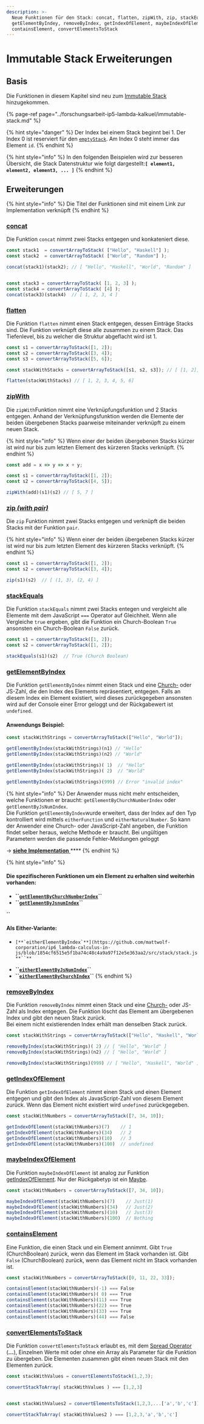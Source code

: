 ```yaml
---
description: >-
  Neue Funktionen für den Stack: concat, flatten, zipWith, zip, stackEquals,
  getElementByIndey, removeByIndex, getIndexOfElement, maybeIndexOfElement,
  containsElement, convertElementsToStack
---
```


# Immutable Stack Erweiterungen

## Basis

Die Funktionen in diesem Kapitel sind neu zum [Immutable Stack](../forschungsarbeit-ip5-lambda-kalkuel/immutable-stack.md) hinzugekommen.

{% page-ref page="../forschungsarbeit-ip5-lambda-kalkuel/immutable-stack.md" %}

{% hint style="danger" %}
Der Index bei einem Stack beginnt bei 1. Der Index 0 ist reserviert für den [`emptyStack`](../forschungsarbeit-ip5-lambda-kalkuel/immutable-stack.md#empty-stack). Am Index 0 steht immer das Element `id`.
{% endhint %}

{% hint style="info" %}
In den folgenden Beispielen wird zur besseren Übersicht, die Stack Datenstruktur wie folgt dargestellt:**`[ element1, element2, element3, ... ]`**
{% endhint %}

## Erweiterungen

{% hint style="info" %}
Die Titel der Funktionen sind mit einem Link zur Implementation verknüpft
{% endhint %}

### [concat](https://github.com/mattwolf-corporation/ip6_lambda-calculus-in-js/blob/1854cf6515e5f1ba74c48c4a9a97f12e5e363aa2/src/stack/stack.js#L734)

Die Funktion `concat` nimmt zwei Stacks entgegen und konkateniert diese.

```javascript
const stack1  = convertArrayToStack( ["Hello", "Haskell"] );
const stack2  = convertArrayToStack( ["World", "Random"] );

concat(stack1)(stack2); // [ "Hello", "Haskell", "World", "Random" ]


const stack3 = convertArrayToStack( [1, 2, 3] );
const stack4 = convertArrayToStack( [4] );
concat(stack3)(stack4)  // [ 1, 2, 3, 4 ]
```

### [flatten](https://github.com/mattwolf-corporation/ip6_lambda-calculus-in-js/blob/1854cf6515e5f1ba74c48c4a9a97f12e5e363aa2/src/stack/stack.js#L768)

Die Funktion `flatten` nimmt einen Stack entgegen, dessen Einträge Stacks sind. Die Funktion verknüpft diese alle zusammen zu einem Stack. Das Tiefenlevel, bis zu welcher die Struktur abgeflacht wird ist 1.

```javascript
const s1 = convertArrayToStack([1, 2]);
const s2 = convertArrayToStack([3, 4]);
const s3 = convertArrayToStack([5, 6]);

const stackWithStacks = convertArrayToStack([s1, s2, s3]); // [ [1, 2], [3, 4], [5, 6] ]

flatten(stackWithStacks) // [ 1, 2, 3, 4, 5, 6]
```

### [zipWith](https://github.com/mattwolf-corporation/ip6_lambda-calculus-in-js/blob/1854cf6515e5f1ba74c48c4a9a97f12e5e363aa2/src/stack/stack.js#L795)

Die `zipWith`Funktion nimmt eine Verknüpfungsfunktion und 2 Stacks entgegen. Anhand der Verknüpfungsfunktion werden die Elemente der beiden übergebenen Stacks paarweise miteinander verknüpft zu einem neuen Stack.

{% hint style="info" %}
Wenn einer der beiden übergebenen Stacks kürzer ist wird nur bis zum letzten Element des kürzeren Stacks verknüpft.
{% endhint %}

```javascript
const add = x => y => x + y;

const s1 = convertArrayToStack([1, 2]);
const s2 = convertArrayToStack([4, 5]);

zipWith(add)(s1)(s2) // [ 5, 7 ]
```

### [zip _\(with pair\)_](https://github.com/mattwolf-corporation/ip6_lambda-calculus-in-js/blob/1854cf6515e5f1ba74c48c4a9a97f12e5e363aa2/src/stack/stack.js#L848)

Die `zip` Funktion nimmt zwei Stacks entgegen und verknüpft die beiden Stacks mit der Funktion `pair`.

{% hint style="info" %}
Wenn einer der beiden übergebenen Stacks kürzer ist wird nur bis zum letzten Element des kürzeren Stacks verknüpft.
{% endhint %}

```javascript
const s1 = convertArrayToStack([1, 2]);
const s2 = convertArrayToStack([3, 4]);

zip(s1)(s2)  // [ (1, 3), (2, 4) ]
```

### [stackEquals](https://github.com/mattwolf-corporation/ip6_lambda-calculus-in-js/blob/1854cf6515e5f1ba74c48c4a9a97f12e5e363aa2/src/stack/stack.js#L863)

Die Funktion `stackEquals` nimmt zwei Stacks entegen und vergleicht alle Elemente mit dem JavaScript `===` Operator auf Gleichheit. Wenn alle Vergleiche `true` ergeben, gibt die Funktion ein Church-Boolean `True` ansonsten ein Church-Boolean `False` zurück.

```javascript
const s1 = convertArrayToStack([1, 2]);
const s2 = convertArrayToStack([1, 2]);

stackEquals(s1)(s2)  // True (Church Boolean)
```

### [getElementByIndex](https://github.com/mattwolf-corporation/ip6_lambda-calculus-in-js/blob/1854cf6515e5f1ba74c48c4a9a97f12e5e363aa2/src/stack/stack.js#L242)

Die Funktion `getElementByIndex` nimmt einen Stack und eine [Church-](../forschungsarbeit-ip5-lambda-kalkuel/church-encodings-zahlen-und-boolesche-werte.md#church-zahlen) oder JS-Zahl, die den Index des Elements repräsentiert, entgegen. Falls an diesem Index ein Element existiert, wird dieses zurückgegeben ansonsten wird auf der Console einer Error geloggt und der Rückgabewert ist `undefined`. 

#### Anwendungs Beispiel:

```javascript
const stackWithStrings = convertArrayToStack(["Hello", "World"]);

getElementByIndex(stackWithStrings)(n1) // "Hello"
getElementByIndex(stackWithStrings)(n2) // "World"

getElementByIndex(stackWithStrings)( 1)  // "Hello"
getElementByIndex(stackWithStrings)( 2)  // "World"

getElementByIndex(stackWithStrings)(999) // Error "invalid index" 
```

{% hint style="info" %}
Der Anwender muss nicht mehr entscheiden, welche Funktionen er braucht:  `getElementByChurchNumberIndex` oder `getElementByJsNumIndex`.   
Die Funktion `getElementByIndex`wurde erweitert, dass der Index auf den Typ kontrolliert wird mittels `eitherFunction` und `eitherNaturalNumber`. So kann der Anwender eine Church- oder JavaScript-Zahl angeben, die Funktion findet selber heraus, welche Methode er braucht. Bei ungültigen Parametern werden die passende Fehler-Meldungen geloggt

-&gt; [**siehe Implementation** ](https://github.com/mattwolf-corporation/ip6_lambda-calculus-in-js/blob/aa5fce355f2e5786ee8b8948339a0b9706839253/src/stack/stack.js#L293)\*\*\*\*
{% endhint %}

{% hint style="info" %}
#### Die spezifischeren Funktionen um ein Element zu erhalten sind weiterhin vorhanden:

* **\`\`**[**`getElementByChurchNumberIndex`**](https://github.com/mattwolf-corporation/ip6_lambda-calculus-in-js/blob/1854cf6515e5f1ba74c48c4a9a97f12e5e363aa2/src/stack/stack.js#L319)**\`\`**
* **\`\`**[**`getElementByJsnumIndex`**](https://github.com/mattwolf-corporation/ip6_lambda-calculus-in-js/blob/1854cf6515e5f1ba74c48c4a9a97f12e5e363aa2/src/stack/stack.js#L332)**\`\`**

**\`\`**

#### Als Either-Variante:

*     [**`eitherElementByIndex`**](https://github.com/mattwolf-corporation/ip6_lambda-calculus-in-js/blob/1854cf6515e5f1ba74c48c4a9a97f12e5e363aa2/src/stack/stack.js#L270) **``**
* **\`\`**[**`eitherElementByJsNumIndex`**](https://github.com/mattwolf-corporation/ip6_lambda-calculus-in-js/blob/1854cf6515e5f1ba74c48c4a9a97f12e5e363aa2/src/stack/stack.js#L306)**\`\`**
* **\`\`**[**`eitherElementByChurchIndex`**](https://github.com/mattwolf-corporation/ip6_lambda-calculus-in-js/blob/1854cf6515e5f1ba74c48c4a9a97f12e5e363aa2/src/stack/stack.js#L290)**\`\`**
{% endhint %}

### [removeByIndex](https://github.com/mattwolf-corporation/ip6_lambda-calculus-in-js/blob/1854cf6515e5f1ba74c48c4a9a97f12e5e363aa2/src/stack/stack.js#L666)

Die Funktion `removeByIndex` nimmt einen Stack und eine [Church-](../forschungsarbeit-ip5-lambda-kalkuel/church-encodings-zahlen-und-boolesche-werte.md#church-zahlen) oder JS-Zahl als Index entgegen. Die Funktion löscht das Element am übergebenen Index und gibt den neuen Stack zurück.  
Bei einem nicht existierenden Index erhält man denselben Stack zurück.

```javascript
const stackWithStrings = convertArrayToStack(["Hello", "Haskell", "World"]);

removeByIndex(stackWithStrings)( 2) // [ "Hello", "World" ]
removeByIndex(stackWithStrings)(n2) // [ "Hello", "World" ]

removeByIndex(stackWithStrings)(999) // [ "Hello", "Haskell", "World" ]
```

### [getIndexOfElement](https://github.com/mattwolf-corporation/ip6_lambda-calculus-in-js/blob/1854cf6515e5f1ba74c48c4a9a97f12e5e363aa2/src/stack/stack.js#L370)

Die Funktion `getIndexOfElement` nimmt einen Stack und einen Element entgegen und gibt den Index als JavasScript-Zahl von diesem Element zurück. Wenn das Element nicht existiert wird `undefined` zurückgegeben.

```javascript
const stackWithNumbers = convertArrayToStack([7, 34, 10]);

getIndexOfElement(stackWithNumbers)(7)    // 1
getIndexOfElement(stackWithNumbers)(34)   // 2
getIndexOfElement(stackWithNumbers)(10)   // 3
getIndexOfElement(stackWithNumbers)(100)  // undefined
```

### [maybeIndexOfElement](https://github.com/mattwolf-corporation/ip6_lambda-calculus-in-js/blob/1854cf6515e5f1ba74c48c4a9a97f12e5e363aa2/src/stack/stack.js#L398)

Die Funktion `maybeIndexOfElement` ist analog zur Funktion [getIndexOfElement](immutable-stack-erweiterungen.md#getindexofelement). Nur der Rückgabetyp ist ein [Maybe](maybe.md).

```javascript
const stackWithNumbers = convertArrayToStack([7, 34, 10]);

maybeIndexOfElement(stackWithNumbers)(7)    // Just(1)
maybeIndexOfElement(stackWithNumbers)(34)   // Just(2)
maybeIndexOfElement(stackWithNumbers)(10)   // Just(3)
maybeIndexOfElement(stackWithNumbers)(100)  // Nothing
```

### [containsElement](https://github.com/mattwolf-corporation/ip6_lambda-calculus-in-js/blob/1854cf6515e5f1ba74c48c4a9a97f12e5e363aa2/src/stack/stack.js#L414)

Eine Funktion, die einen Stack und ein Element annimmt. Gibt `True` \(ChurchBoolean\) zurück, wenn das Element im Stack vorhanden ist. Gibt `False` \(ChurchBoolean\) zurück, wenn das Element nicht im Stack vorhanden ist.

```javascript
const stackWithNumbers = convertArrayToStack([0, 11, 22, 33]);

containsElement(stackWithNumbers)(-1) === False
containsElement(stackWithNumbers)( 0) === True
containsElement(stackWithNumbers)(11) === True
containsElement(stackWithNumbers)(22) === True
containsElement(stackWithNumbers)(33) === True
containsElement(stackWithNumbers)(44) === False
```

### [convertElementsToStack](https://github.com/mattwolf-corporation/ip6_lambda-calculus-in-js/blob/1854cf6515e5f1ba74c48c4a9a97f12e5e363aa2/src/stack/stack.js#L454)

Die Funktion `convertElementsToStack`  erlaubt es, mit dem [Spread Operator](https://developer.mozilla.org/de/docs/Web/JavaScript/Reference/Operators/Spread_syntax) \(**...**\), Einzelnen Werte mit oder ohne ein Array als Parameter für die Funktion zu übergeben. Die Elementen zusammen gibt einen neuen Stack mit den Elementen zurück.

```javascript
const stackWithValues = convertElementsToStack(1,2,3);

convertStackToArray( stackWithValues ) === [1,2,3]


const stackWithValues2 = convertElementsToStack(1,2,3,...['a','b','c']);

convertStackToArray( stackWithValues2 ) === [1,2,3,'a','b','c']
```

